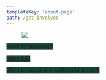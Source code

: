 ```yaml
---
templateKey: 'about-page'
path: /get-involved
---
```

<figure class="image is-16by6">
  <img src="https://battle-for-msu-swim-dive.s3.amazonaws.com/top_3_ways.png">
</figure>

<a style='background-color:rgb(24, 69, 59);' href='https://docs.google.com/forms/d/e/1FAIpQLSdV8pc1aYdtizEoHehtdhxFqZAIXZHUz-xz8sbtDeKgxt3h8g/viewform' class="button is-large is-fullwidth is-success is-link">Have 15 Seconds?</a>

<a style='background-color:rgb(24, 69, 59);' href='https://www.jotform.com/form/203318217622044?fbclid=IwAR0xKyKwRHsTEgxiC8M_DZAvUfZf6RdiF6lk3qRoMW1pG5OJgVywFXBIWUY' class="button is-large is-fullwidth is-success is-link">Have $5?</a>

<a style='background-color:rgb(24, 69, 59);' href='https://form.jotform.com/212655222817151' class="button is-large is-fullwidth is-success is-link">Want to become a walking billboard?</a>

